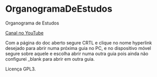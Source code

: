 # OrganogramaDeEstudos
Organograma de Estudos

<a href="youtube.com/channel/UCqeV9QjYoUxOLD6p3QwxpnA/videos">Canal no YouTube</a>

Com a página do doc aberto segure CRTL e clique no nome hyperlink desejado para abrir numa próxima guia no PC, e no dispositivo móvel segure sobre aquele e escolha abrir numa outra guia pois ainda não configurei _blank para abrir em outra guia.

Licença GPL3.
